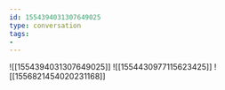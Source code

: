 ```yaml
---
id: 1554394031307649025
type: conversation
tags:
- 
---
```

![[1554394031307649025]]
![[1554430977115623425]]
![[1556821454020231168]]


